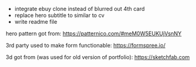 - integrate ebuy clone instead of blurred out 4th card
- replace hero subtitle to similar to cv
- write readme file

hero pattern got from:
https://patternico.com/#meM0W5EUKUjVsnNY

3rd party used to make form functionable:
https://formspree.io/

3d got from (was used for old version of portfolio):
https://sketchfab.com
